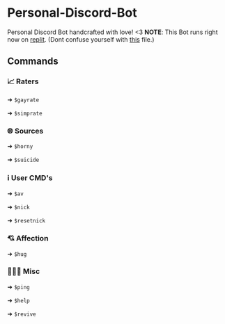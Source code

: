 # Personal-Discord-Bot
Personal Discord Bot handcrafted with love! &lt;3
**NOTE**: This Bot runs right now on [replit](https://replit.com). (Dont confuse yourself with [this](https://github.com/yungbeatz/Personal-Discord-Bot/blob/main/src/.replit) file.)

## Commands

### :chart_with_upwards_trend: Raters

➜ `$gayrate`

➜ `$simprate`

### :globe_with_meridians: Sources

➜ `$horny`

➜ `$suicide`

### ℹ️ User CMD's

➜ `$av`

➜ `$nick`

➜ `$resetnick`

### 💘 Affection

➜ `$hug`

### 👨🏻‍💻 Misc

➜ `$ping`

➜ `$help`

➜ `$revive`



